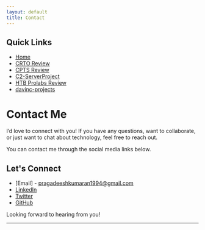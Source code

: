 ```yaml
---
layout: default
title: Contact
---
```


## Quick Links

- [Home](./index.md)
- [CRTO Review](./CRTOREVIEW.md)
- [CPTS Review](./CPTSreview.md)
- [C2-ServerProject](./c2-ServerProject.md)
- [HTB Prolabs Review](./prolabreview.md)
- [davinc-projects](./davinc-projects.md)

# Contact Me

I’d love to connect with you! If you have any questions, want to collaborate, or just want to chat about technology, feel free to reach out.

You can contact me through the social media links below.

## Let's Connect
- [Email] - pragadeeshkumaran1994@gmail.com 
- [LinkedIn](https://www.linkedin.com/in/pragadeesh-rk/) 
- [Twitter](https://x.com/@prags_ye)
- [GitHub](https://github.com/pragsYE)

Looking forward to hearing from you!

---


